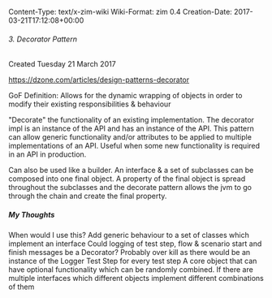 Content-Type: text/x-zim-wiki
Wiki-Format: zim 0.4
Creation-Date: 2017-03-21T17:12:08+00:00

###### 3. Decorator Pattern ######
Created Tuesday 21 March 2017

https://dzone.com/articles/design-patterns-decorator

GoF Definition: Allows for the dynamic wrapping of objects in order to modify their existing responsibilities & behaviour

"Decorate" the functionality of an existing implementation.
The decorator impl is an instance of the API and has an instance of the API.
This pattern can allow generic functionality and/or attributes to be applied to multiple implementations of an API.
Useful when some new functionality is required in an API in production.

Can also be used like a builder. An interface & a set of subclasses can be composed into one final object.
A property of the final object is spread throughout the subclasses and the decorate pattern allows the jvm to go through the chain and create the 
final property.

##### My Thoughts #####
When would I use this?
	Add generic behaviour to a set of classes which implement an interface
		Could logging of test step, flow & scenario start and finish messages be a Decorator?
			Probably over kill as there would be an instance of the Logger Test Step for every test step
	A core object that can have optional functionality which can be randomly combined.
		If there are multiple interfaces which different objects implement different combinations of them
